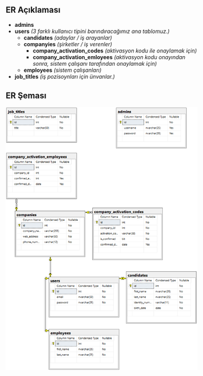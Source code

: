 ## ER Açıklaması 
- <b>admins</b>
- <b>users</b> <i>(3 farklı kullanıcı tipini barındıracağımız ana tablomuz.)</i>
  - <b>candidates</b> <i>(adaylar / iş arayanlar)</i>
  - <b>companyies</b> <i>(şirketler / iş verenler)</i>
    - <b>company_activation_codes</b> <i>(aktivasyon kodu ile onaylamak için)</i>
    - <b>company_activation_emloyees</b> <i>(aktivasyon kodu onayından sonra, sistem çalışanı tarafından onaylamak için)</i>
  - <b>employees</b> <i>(sistem çalışanları)</i>
- <b>job_titles</b> <i>(iş pozisoynları için ünvanlar.)</i>

## ER Şeması
<img src="ER Diagram.png">
 
